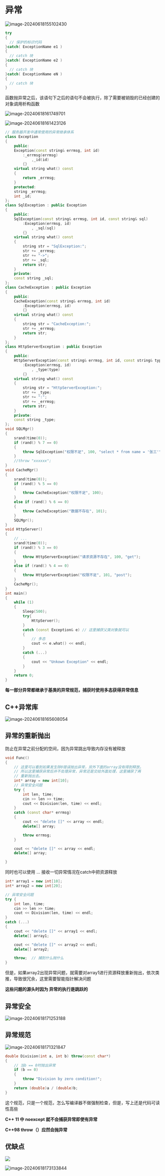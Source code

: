 # 异常

![image-20240618155102430](picture/image-20240618155102430.png)

```c++
try
{
  // 保护的标识代码
}catch( ExceptionName e1 )
{
  // catch 块
}catch( ExceptionName e2 )
{
  // catch 块
}catch( ExceptionName eN )
{
  // catch 块
}

```

函数抛异常之后，该语句下之后的语句不会被执行，除了需要被销毁的已经创建的对象调用析构函数

![image-20240618161749701](picture/image-20240618161749701.png)

![image-20240618161423126](picture/image-20240618161423126.png)

```C++
// 服务器开发中通常使用的异常继承体系
class Exception
{
    public:
    Exception(const string& errmsg, int id)
        :_errmsg(errmsg)
            ,_id(id)
        {}
    virtual string what() const
    {
        return _errmsg;
    }
    protected:
    string _errmsg;
    int _id;
};
class SqlException : public Exception
{
    public:
    SqlException(const string& errmsg, int id, const string& sql)
        :Exception(errmsg, id)
            , _sql(sql)
        {}
    virtual string what() const
    {
        string str = "SqlException:";
        str += _errmsg;
        str += "->";
        str += _sql;
        return str;
    }
    private:
    const string _sql;
};
class CacheException : public Exception
{
    public:
    CacheException(const string& errmsg, int id)
        :Exception(errmsg, id)
        {}
    virtual string what() const
    {
        string str = "CacheException:";
        str += _errmsg;
        return str;
    }
};
class HttpServerException : public Exception
{
    public:
    HttpServerException(const string& errmsg, int id, const string& type)
        :Exception(errmsg, id)
            , _type(type)
        {}
    virtual string what() const
    {
        string str = "HttpServerException:";
        str += _type;
        str += ":";
        str += _errmsg;
        return str;
    }
    private:
    const string _type;
};
void SQLMgr()
{
    srand(time(0));
    if (rand() % 7 == 0)
    {
        throw SqlException("权限不足", 100, "select * from name = '张三'");
    }
    //throw "xxxxxx";
}
void CacheMgr()
{
    srand(time(0));
    if (rand() % 5 == 0)
    {
        throw CacheException("权限不足", 100);
    }
    else if (rand() % 6 == 0)
    {
        throw CacheException("数据不存在", 101);
    }
    SQLMgr();
}
void HttpServer()
{
    // ...
    srand(time(0));
    if (rand() % 3 == 0)
    {
        throw HttpServerException("请求资源不存在", 100, "get");
    }
    else if (rand() % 4 == 0)
    {
        throw HttpServerException("权限不足", 101, "post");
    }
    CacheMgr();
}
int main()
{
    while (1)
    {
        Sleep(500);
        try{
            HttpServer();
        }
        catch (const Exception& e) // 这里捕获父类对象就可以
        {
            // 多态
            cout << e.what() << endl;
        }
        catch (...)
        {
            cout << "Unkown Exception" << endl;
        }
    }
    return 0;
}

```

**每一部分异常都继承于基类的异常规范，捕获时使用多态获得异常信息**

##  C++异常库

![image-20240618165608054](picture/image-20240618165608054.png)

## 异常的重新抛出

防止在异常之前分配的空间，因为异常跳出导致内存没有被释放

```C++
void Func()
{
	// 这里可以看到如果发生除0错误抛出异常，另外下面的array没有得到释放。
	// 所以这里捕获异常后并不处理异常，异常还是交给外面处理，这里捕获了再
	// 重新抛出去。
	int* array = new int[10];
	// 异常安全问题
	try {
		int len, time;
		cin >> len >> time;
		cout << Division(len, time) << endl;
	}
	catch (const char* errmsg)
	{
		cout << "delete []" << array << endl;
		delete[] array;

		throw errmsg;
	}

	cout << "delete []" << array << endl;
	delete[] array;

}
```

同时也可以使用   ...  接收一切异常情况在catch中把资源释放

```c++
int* array1 = new int[10];
int* array2 = new int[20];

// 异常安全问题
try {
	int len, time;
	cin >> len >> time;
	cout << Division(len, time) << endl;
}
catch (...)
{
	cout << "delete []" << array1 << endl;
	delete[] array1;

	cout << "delete []" << array2 << endl;
	delete[] array2;

	throw;  // 捕到什么抛什么
}
```

但是，如果array2出现异常问题，就需要对array1进行资源释放重新抛出，依次类推，导致很冗余，这里需要智能指针解决问题

**这些问题的源头时因为 异常的执行是跳跃的**

## 异常安全

![image-20240618171253188](picture/image-20240618171253188.png)

## 异常规范

![image-20240618171321847](picture/image-20240618171321847.png)

```c++
double Division(int a, int b) throw(const char*)
{
	// 当b == 0时抛出异常
	if (b == 0)
	{
		throw "Division by zero condition!";
	}
	return (double)a / (double)b;
}
```

这个规范，只是一个规范，怎么写编译器不做强制检查，但是，写上还是代码可读性高些

**C++ 11 中 noexcept  就不会捕获异常即使有异常** 

**C++98 throw（）应然会抛异常**

## 优缺点



![](picture/image-20240618173124882.png)

![image-20240618173133844](picture/image-20240618173133844.png)